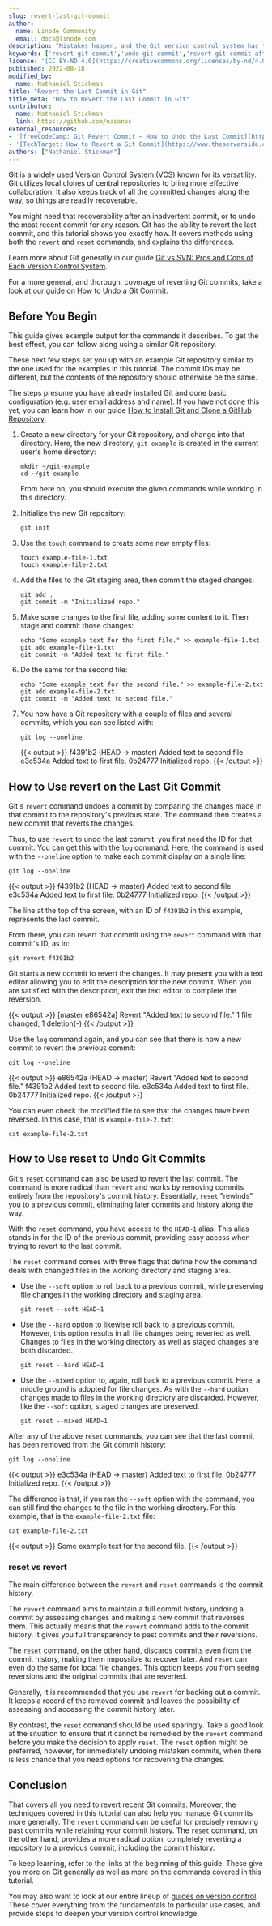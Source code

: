 ```yaml
---
slug: revert-last-git-commit
author:
  name: Linode Community
  email: docs@linode.com
description: "Mistakes happen, and the Git version control system has tools to help you navigate them. In this tutorial, learn two methods to undo your most recent Git commit, what sets the methods apart, and when to use them."
keywords: ['revert git commit','undo git commit','revert git commit after push']
license: '[CC BY-ND 4.0](https://creativecommons.org/licenses/by-nd/4.0)'
published: 2022-08-18
modified_by:
  name: Nathaniel Stickman
title: "Revert the Last Commit in Git"
title_meta: "How to Revert the Last Commit in Git"
contributor:
  name: Nathaniel Stickman
  link: https://github.com/nasanos
external_resources:
- '[freeCodeCamp: Git Revert Commit – How to Undo the Last Commit](https://www.freecodecamp.org/news/git-revert-commit-how-to-undo-the-last-commit/)'
- '[TechTarget: How to Revert a Git Commit](https://www.theserverside.com/tutorial/How-to-git-revert-a-commit-A-simple-undo-changes-example)'
authors: ["Nathaniel Stickman"]
---
```


Git is a widely used Version Control System (VCS) known for its versatility. Git utilizes local clones of central repositories to bring more effective collaboration. It also keeps track of all the committed changes along the way, so things are readily recoverable.

You might need that recoverability after an inadvertent commit, or to undo the most recent commit for any reason. Git has the ability to revert the last commit, and this tutorial shows you exactly how. It covers methods using both the `revert` and `reset` commands, and explains the differences.

Learn more about Git generally in our guide [Git vs SVN: Pros and Cons of Each Version Control System](/docs/guides/svn-vs-git/#what-is-the-git-version-control-system).

For a more general, and thorough, coverage of reverting Git commits, take a look at our guide on [How to Undo a Git Commit](/docs/guides/how-to-undo-git-commit/).

## Before You Begin

This guide gives example output for the commands it describes. To get the best effect, you can follow along using a similar Git repository.

These next few steps set you up with an example Git repository similar to the one used for the examples in this tutorial. The commit IDs may be different, but the contents of the repository should otherwise be the same.

The steps presume you have already installed Git and done basic configuration (e.g. user email address and name). If you have not done this yet, you can learn how in our guide [How to Install Git and Clone a GitHub Repository](/docs/guides/how-to-install-git-and-clone-a-github-repository/).

1.  Create a new directory for your Git repository, and change into that directory. Here, the new directory, `git-example` is created in the current user's home directory:

        mkdir ~/git-example
        cd ~/git-example

    From here on, you should execute the given commands while working in this directory.

1.  Initialize the new Git repository:

        git init

1.  Use the `touch` command to create some new empty files:

        touch example-file-1.txt
        touch example-file-2.txt

1.  Add the files to the Git staging area, then commit the staged changes:

        git add .
        git commit -m "Initialized repo."

1.  Make some changes to the first file, adding some content to it. Then stage and commit those changes:

        echo "Some example text for the first file." >> example-file-1.txt
        git add example-file-1.txt
        git commit -m "Added text to first file."

1.  Do the same for the second file:

        echo "Some example text for the second file." >> example-file-2.txt
        git add example-file-2.txt
        git commit -m "Added text to second file."

1.  You now have a Git repository with a couple of files and several commits, which you can see listed with:

        git log --oneline

    {{< output >}}
f4391b2 (HEAD -> master) Added text to second file.
e3c534a Added text to first file.
0b24777 Initialized repo.
{{< /output >}}

## How to Use revert on the Last Git Commit

Git's `revert` command undoes a commit by comparing the changes made in that commit to the repository's previous state. The command then creates a new commit that reverts the changes.

Thus, to use `revert` to undo the last commit, you first need the ID for that commit. You can get this with the `log` command. Here, the command is used with the `--oneline` option to make each commit display on a single line:

    git log --oneline

{{< output >}}
f4391b2 (HEAD -> master) Added text to second file.
e3c534a Added text to first file.
0b24777 Initialized repo.
{{< /output >}}

The line at the top of the screen, with an ID of `f4391b2` in this example, represents the last commit.

From there, you can revert that commit using the `revert` command with that commit's ID, as in:

    git revert f4391b2

Git starts a new commit to revert the changes. It may present you with a text editor allowing you to edit the description for the new commit. When you are satisfied with the description, exit the text editor to complete the reversion.

{{< output >}}
[master e86542a] Revert "Added text to second file."
 1 file changed, 1 deletion(-)
{{< /output >}}

Use the `log` command again, and you can see that there is now a new commit to revert the previous commit:

    git log --oneline

{{< output >}}
e86542a (HEAD -> master) Revert "Added text to second file."
f4391b2 Added text to second file.
e3c534a Added text to first file.
0b24777 Initialized repo.
{{< /output >}}

You can even check the modified file to see that the changes have been reversed. In this case, that is `example-file-2.txt`:

    cat example-file-2.txt

## How to Use reset to Undo Git Commits

Git's `reset` command can also be used to revert the last commit. The command is more radical than `revert` and works by removing commits entirely from the repository's commit history. Essentially, `reset` "rewinds" you to a previous commit, eliminating later commits and history along the way.

With the `reset` command, you have access to the `HEAD~1` alias. This alias stands in for the ID of the previous commit, providing easy access when trying to revert to the last commit.

The `reset` command comes with three flags that define how the command deals with changed files in the working directory and staging area.

-   Use the `--soft` option to roll back to a previous commit, while preserving file changes in the working directory and staging area.

        git reset --soft HEAD~1

-   Use the `--hard` option to likewise roll back to a previous commit. However, this option results in all file changes being reverted as well. Changes to files in the working directory as well as staged changes are both discarded.

        git reset --hard HEAD~1

-   Use the `--mixed` option to, again, roll back to a previous commit. Here, a middle ground is adopted for file changes. As with the `--hard` option, changes made to files in the working directory are discarded. However, like the `--soft` option, staged changes are preserved.

        git reset --mixed HEAD~1

After any of the above `reset` commands, you can see that the last commit has been removed from the Git commit history:

    git log --oneline

{{< output >}}
e3c534a (HEAD -> master) Added text to first file.
0b24777 Initialized repo.
{{< /output >}}

The difference is that, if you ran the `--soft` option with the command, you can still find the changes to the file in the working directory. For this example, that is the `example-file-2.txt` file:

    cat example-file-2.txt

{{< output >}}
Some example text for the second file.
{{< /output >}}

### reset vs revert

The main difference between the `revert` and `reset` commands is the commit history.

The `revert` command aims to maintain a full commit history, undoing a commit by assessing changes and making a new commit that reverses them. This actually means that the `revert` command adds to the commit history. It gives you full transparency to past commits and their reversions.

The `reset` command, on the other hand, discards commits even from the commit history, making them impossible to recover later. And `reset` can even do the same for local file changes. This option keeps you from seeing reversions and the original commits that are reverted.

Generally, it is recommended that you use `revert` for backing out a commit. It keeps a record of the removed commit and leaves the possibility of assessing and accessing the commit history later.

By contrast, the `reset` command should be used sparingly. Take a good look at the situation to ensure that it cannot be remedied by the `revert` command before you make the decision to apply `reset`. The `reset` option might be preferred, however, for immediately undoing mistaken commits, when there is less chance that you need options for recovering the changes.

## Conclusion

That covers all you need to revert recent Git commits. Moreover, the techniques covered in this tutorial can also help you manage Git commits more generally. The `revert` command can be useful for precisely removing past commits while retaining your commit history. The `reset` command, on the other hand, provides a more radical option, completely reverting a repository to a previous commit, including the commit history.

To keep learning, refer to the links at the beginning of this guide. These give you more on Git generally as well as more on the commands covered in this tutorial.

You may also want to look at our entire lineup of [guides on version control](/docs/guides/development/version-control/). These cover everything from the fundamentals to particular use cases, and provide steps to deepen your version control knowledge.
